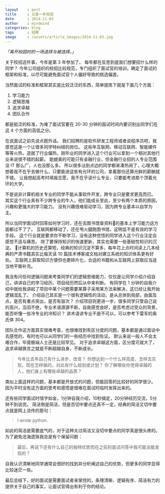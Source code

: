 ```yaml
---
layout    : post
title     : 又是一年校招
date      : 2014-11-03
author    : mindwind
categories: blog
tags      : 招聘
image     : /assets/article_images/2014-11-03.jpg
---
```



_「离开校园时的一场选择与被选择。」_

关于校招这件事，今年是第 3 年参加了。
每年都在反思到底我们想要招什么样的同学？
今年公司组织的校招比较规范，专门组织了面试官的培训，确定了面试的框架和标准，以尽可能避免面试官个人偏好导致的挑选偏差。

当然面试的标准和框架其实是比较泛泛的东西，简单提炼下就是下面几个方面：

  1. 学习能力
  2. 逻辑思维
  3. 追求卓越
  4. 团队合作

都是挺泛的标准，为难了面试官要在 20-30 分钟的面试时间内要识别出同学们在这 4 个方面的高低之分。

在说面试之前先说点题外话。 我们招聘的是软件研发工程师或者说程序员吧，我感觉这是一个让很多同学特纠结的岗位。 这些年互联网、移动互联网、智能硬件等等火热，造就了行业偏热，刚毕业的同学进入这个行业可以拿到一个相对其他行业来说很不错的起薪。 能媲美的可能只有金融行业，但金融行业招的人专业范围没 IT 那么广，人也没那么多。 所以很多沾到点边的同学都来凑热闹了，心理大概想着我不在乎去做什么，只要能进这些有光环的公司，拿着那份还算光鲜的薪酬就不错。 让我想起高考时填报志愿，我不在乎读什么专业，只要能考进那个顶着光环的大学。

不是说非计算机相关专业的同学不能从事软件开发，跨专业只是要求更高而已。 其实这个行业真有不少跨专业的牛人，他们能成长至此，至少有两个本质的原因，兴趣和更强大的学习能力。 没有兴趣很难驱动学习，因为跨专业基本以自学为主。

所以当同学面试时回答如何学习时，还在去图书馆查资料的基本上学习能力这方面都过不了了。 互联网都移动了，还在甩火腿跑图书馆，这明显不是有效的学习手段。 这个行业就是要求你不断学习，没有这种觉悟的同学进入这个行业注定会感觉不适与痛苦。 除了要保持知识的快速更新，其实也需要一些基础性知识的沉淀。 计算机的历史还算短，经典的知识沉淀不算多，每年花上点时间读上几本经典的严肃书籍其实比每天读 10 篇技术博客或文档对建立系统的知识体系更有好处。 互联网上获取知识方便但也更碎片化，合适的书籍和从互联网上获取应当适当地平衡补充。

我没有问任何逻辑问题来考查同学们的逻辑思维能力，仅仅是让同学介绍介绍自己，讲讲自己的学习经历、项目经历然后从中来判断。 有同学在 1 分钟的自我介绍中就给我讲起了项目中某个问题需要某算子采用某方法来解决，这已经让我开始逻辑混乱了。 介绍自己其实是一个很有逻辑性的活动，是从总体到局部，由面及点，是否有重点突出，是否有层次？ 介绍项目则更进一步，很多同学只管自己说的高兴，滔滔不绝，专业术语源源不断，自我感觉良好，是否考虑过受众的背景，能否听懂一些冷专业的冷知识？ 讲术语讲专业不是不可以，可以参考下雷军的奥氏体 304。

团队合作这方面其实很难考查，也很难找到有区分度的问题，基本都是通过面谈中去感觉的，有时也可以从同学们的一些经历中找到佐证。 默认来说一般人不会太难合作，毕竟极端人士还是比较罕见。 对于追求卓越这方面，区分度可就大了，追求卓越换言之就是不断超越自身，不断成长。

 > 今年比去年自己有什么进步，改变？ 你想达到一个什么样高度，怎样去实现，现在怎样做的，对此有什么规划或计划？ 你了解哪些你觉得卓越的人，他们身上有哪些卓越的品质？

类似上面这样的问题，基本都是开放式的问题，但能回答的比较好的同学很少。 因为平时没有这方面的思考和感悟是很难在面试时临时发挥出来的。

还有些同学面试时惜字如金，1分钟自我介绍，10秒搞定，20分钟经历交流，5分钟不到说完。 简洁倒是简洁，但是否切中要点还真不一定，经典的简洁又切中要点就是网上流传的那句：

 > I wrote python.

如此的简洁是需要底气的，对于这种太过简洁又没切中要点的同学真是很头疼的。 为了避免沧海遗珠我总是有个保留问题：

 > 最后，再说下还有什么自己的独特优势而在之前的面试问答中我可能没能发现的？

自我认识清晰地同学通常会很好的找到并分析阐述自己的优势，但更多的同学显得比较迷茫一些。

最后总结下，好的面试是需要面试者来掌控的，条理清晰、逻辑有序、简洁有力的提供关于自己的事实，让面试官得出有利于你的结论。
